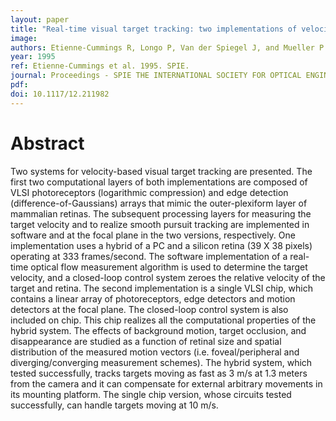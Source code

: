 ```yaml
---
layout: paper
title: "Real-time visual target tracking: two implementations of velocity-based smooth pursuit"
image:
authors: Etienne-Cummings R, Longo P, Van der Spiegel J, and Mueller P.
year: 1995
ref: Etienne-Cummings et al. 1995. SPIE.
journal: Proceedings - SPIE THE INTERNATIONAL SOCIETY FOR OPTICAL ENGINEERING
pdf:
doi: 10.1117/12.211982
---
```


# Abstract
Two systems for velocity-based visual target tracking are presented. The first two computational layers of both implementations are composed of VLSI photoreceptors (logarithmic compression) and edge detection (difference-of-Gaussians) arrays that mimic the outer-plexiform layer of mammalian retinas. The subsequent processing layers for measuring the target velocity and to realize smooth pursuit tracking are implemented in software and at the focal plane in the two versions, respectively. One implementation uses a hybrid of a PC and a silicon retina (39 X 38 pixels) operating at 333 frames/second. The software implementation of a real-time optical flow measurement algorithm is used to determine the target velocity, and a closed-loop control system zeroes the relative velocity of the target and retina. The second implementation is a single VLSI chip, which contains a linear array of photoreceptors, edge detectors and motion detectors at the focal plane. The closed-loop control system is also included on chip. This chip realizes all the computational properties of the hybrid system. The effects of background motion, target occlusion, and disappearance are studied as a function of retinal size and spatial distribution of the measured motion vectors (i.e. foveal/peripheral and diverging/converging measurement schemes). The hybrid system, which tested successfully, tracks targets moving as fast as 3 m/s at 1.3 meters from the camera and it can compensate for external arbitrary movements in its mounting platform. The single chip version, whose circuits tested successfully, can handle targets moving at 10 m/s.
